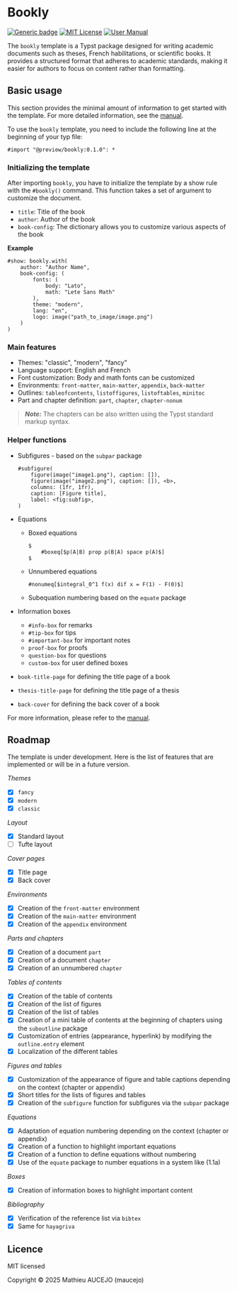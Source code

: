 # Bookly

[![Generic badge](https://img.shields.io/badge/Version-0.1.0-cornflowerblue.svg)]()
[![MIT License](https://img.shields.io/badge/License-MIT-forestgreen)](https://github.com/maucejo/bookly/blob/main/LICENSE)
[![User Manual](https://img.shields.io/badge/doc-.pdf-mediumpurple)](https://github.com/maucejo/bookly/blob/main/docs/manual.pdf)


The `bookly` template is a Typst package designed for writing academic documents such as theses, French habilitations, or scientific books. It provides a structured format that adheres to academic standards, making it easier for authors to focus on content rather than formatting.

## Basic usage

This section provides the minimal amount of information to get started with the template. For more detailed information, see the [manual](https://github.com/maucejo/book_template/blob/main/docs/manual.pdf).

To use the `bookly` template, you need to include the following line at the beginning of your typ file:

```typ
#import "@preview/bookly:0.1.0": *
```

### Initializing the template

After importing `bookly`, you have to initialize the template by a show rule with the `#bookly()` command. This function takes a set of argument to customize the document.

* `title`: Title of the book
* `author`: Author of the book
* `book-config`: The dictionary allows you to customize various aspects of the book

**Example**
```typ
#show: bookly.with(
	author: "Author Name",
	book-config: (
		fonts: (
			body: "Lato",
			math: "Lete Sans Math"
		),
		theme: "modern",
		lang: "en",
		logo: image("path_to_image/image.png")
	)
)
```

### Main features

* Themes: "classic", "modern", "fancy"
* Language support: English and French
* Font customization: Body and math fonts can be customized
* Environments: `front-matter`, `main-matter`, `appendix`, `back-matter`
* Outlines: `tableofcontents`, `listoffigures`, `listoftables`, `minitoc`
* Part and chapter definition: `part`, `chapter`, `chapter-nonum`

> **_Note:_**  The chapters can be also written using the Typst standard markup syntax.

### Helper functions

* Subfigures - based on the `subpar` package
    ```typ
    #subfigure(
        figure(image("image1.png"), caption: []),
        figure(image("image2.png"), caption: []), <b>,
        columns: (1fr, 1fr),
        caption: [Figure title],
        label: <fig:subfig>,
    )
    ```

* Equations
    * Boxed equations
        ```typ
        $
            #boxeq[$p(A|B) prop p(B|A) space p(A)$]
        $
        ```

    * Unnumbered equations
        ```typ
        #nonumeq[$integral_0^1 f(x) dif x = F(1) - F(0)$]
        ```

    * Subequation numbering based on the `equate` package

* Information boxes
    * `#info-box` for remarks
    * `#tip-box` for tips
    * `#important-box` for important notes
    * `proof-box` for proofs
    * `question-box` for questions
    * `custom-box` for user defined boxes

* `book-title-page` for defining the title page of a book

* `thesis-title-page` for defining the title page of a thesis

* `back-cover` for defining the back cover of a book


For more information, please refer to the [manual](https://github.com/maucejo/bookly/blob/main/docs/manual.pdf).

## Roadmap

The template is under development. Here is the list of features that are implemented or will be in a future version.

*Themes*

- [x] `fancy`
- [x] `modern`
- [x] `classic`

*Layout*

- [x] Standard layout
- [ ] Tufte layout

*Cover pages*

- [x] Title page
- [x] Back cover

*Environments*

- [x] Creation of the `front-matter` environment
- [x] Creation of the `main-matter` environment
- [x] Creation of the `appendix` environment

*Parts and chapters*
- [x] Creation of a document `part`
- [x] Creation of a document `chapter`
- [x] Creation of an unnumbered `chapter`

*Tables of contents*

- [x] Creation of the table of contents
- [x] Creation of the list of figures
- [x] Creation of the list of tables
- [x] Creation of a mini table of contents at the beginning of chapters using the `suboutline` package
- [x] Customization of entries (appearance, hyperlink) by modifying the `outline.entry` element
- [x] Localization of the different tables

*Figures and tables*

- [x] Customization of the appearance of figure and table captions depending on the context (chapter or appendix)
- [x] Short titles for the lists of figures and tables
- [x] Creation of the `subfigure` function for subfigures via the `subpar` package

*Equations*

- [x] Adaptation of equation numbering depending on the context (chapter or appendix)
- [x] Creation of a function to highlight important equations
- [x] Creation of a function to define equations without numbering
- [x] Use of the `equate` package to number equations in a system like (1.1a)

*Boxes*

- [x] Creation of information boxes to highlight important content

*Bibliography*

- [x] Verification of the reference list via `bibtex`
- [x] Same for `hayagriva`

## Licence

MIT licensed

Copyright © 2025 Mathieu AUCEJO (maucejo)
